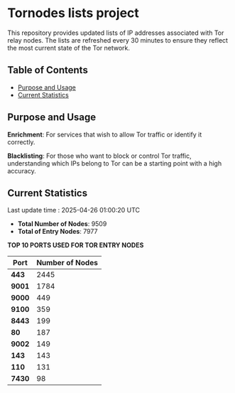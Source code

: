 # Tornodes lists project

This repository provides updated lists of IP addresses associated with Tor relay nodes. The lists are refreshed every 30 minutes to ensure they reflect the most current state of the Tor network.

## Table of Contents

- [Purpose and Usage](#purpose-and-usage)
- [Current Statistics](#current-statistics)


## Purpose and Usage

**Enrichment**: For services that wish to allow Tor traffic or identify it correctly.

**Blacklisting**: For those who want to block or control Tor traffic, understanding which IPs belong to Tor can be a starting point with a high accuracy.

## Current Statistics

Last update time : 2025-04-26 01:00:20 UTC

- **Total Number of Nodes**: 9509
- **Total of Entry Nodes**: 7977

**TOP 10 PORTS USED FOR TOR ENTRY NODES**

| **Port** | **Number of Nodes** |
|------|-----------------|
| **443**   | 2445  |
| **9001**   | 1784  |
| **9000**   | 449  |
| **9100**   | 359  |
| **8443**   | 199  |
| **80**   | 187  |
| **9002**   | 149  |
| **143**   | 143  |
| **110**   | 131  |
| **7430**   | 98  |

